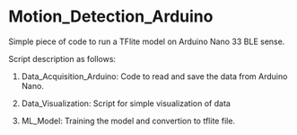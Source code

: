 # Motion_Detection_Arduino
Simple piece of code to run a TFlite model on Arduino Nano 33 BLE sense.

Script description as follows: 

1. Data_Acquisition_Arduino: Code to read and save the data from Arduino Nano.

2. Data_Visualization: Script for simple visualization of data

3. ML_Model: Training the model and convertion to tflite file. 
